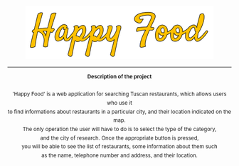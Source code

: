 <div align="center">
  <a href="https://happyfoodwebsite.herokuapp.com/">
    <img src="logo.png">
  </a>
<br>
<hr>
<p>
  <sup>
    <b>Description of the project</b>
    <br><br>
    'Happy Food' is a web application for searching Tuscan restaurants,
    which allows users who use it <br>to find informations about restaurants in a particular city,
    and their location indicated on the map.<br>
    The only operation the user will have to do is to select the type
    of the category,<br> and the city of research. Once the appropriate button is pressed,<br>
    you will be able to see the list of restaurants, some information about them such <br>as the name,
    telephone number and address, and their location.
  </sup>
</p>
